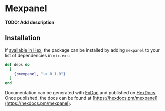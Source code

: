 # Mexpanel

**TODO: Add description**

## Installation

If [available in Hex](https://hex.pm/docs/publish), the package can be installed
by adding `mexpanel` to your list of dependencies in `mix.exs`:

```elixir
def deps do
  [
    {:mexpanel, "~> 0.1.0"}
  ]
end
```

Documentation can be generated with [ExDoc](https://github.com/elixir-lang/ex_doc)
and published on [HexDocs](https://hexdocs.pm). Once published, the docs can
be found at [https://hexdocs.pm/mexpanel](https://hexdocs.pm/mexpanel).

